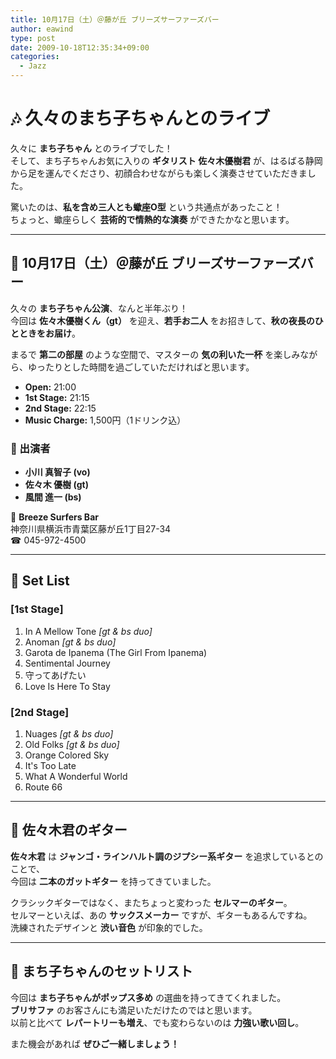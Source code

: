 ```yaml
---
title: 10月17日（土）＠藤が丘 ブリーズサーファーズバー
author: eawind
type: post
date: 2009-10-18T12:35:34+09:00
categories:
  - Jazz
---
```

# 🎶 久々のまち子ちゃんとのライブ

久々に **まち子ちゃん** とのライブでした！  
そして、まち子ちゃんお気に入りの **ギタリスト 佐々木優樹君** が、はるばる静岡から足を運んでくださり、初顔合わせながらも楽しく演奏させていただきました。

驚いたのは、**私を含め三人とも蠍座O型** という共通点があったこと！  
ちょっと、蠍座らしく **芸術的で情熱的な演奏** ができたかなと思います。

---

## 🎤 10月17日（土）＠藤が丘 ブリーズサーファーズバー

久々の **まち子ちゃん公演**、なんと半年ぶり！  
今回は **佐々木優樹くん（gt）** を迎え、**若手お二人** をお招きして、**秋の夜長のひとときをお届け**。

まるで **第二の部屋** のような空間で、マスターの **気の利いた一杯** を楽しみながら、ゆったりとした時間を過ごしていただければと思います。

- **Open:** 21:00  
- **1st Stage:** 21:15  
- **2nd Stage:** 22:15  
- **Music Charge:** 1,500円（1ドリンク込）

### 🎼 出演者
- **小川 真智子 (vo)**
- **佐々木 優樹 (gt)**
- **風間 進一 (bs)**  

📍 **Breeze Surfers Bar**  
神奈川県横浜市青葉区藤が丘1丁目27-34  
☎ 045-972-4500  

---

## 🎵 Set List

### **[1st Stage]**
1. In A Mellow Tone *[gt & bs duo]*  
2. Anoman *[gt & bs duo]*  
3. Garota de Ipanema (The Girl From Ipanema)  
4. Sentimental Journey  
5. 守ってあげたい  
6. Love Is Here To Stay  

### **[2nd Stage]**
1. Nuages *[gt & bs duo]*  
2. Old Folks *[gt & bs duo]*  
3. Orange Colored Sky  
4. It's Too Late  
5. What A Wonderful World  
6. Route 66  

---

## 🎸 佐々木君のギター

**佐々木君** は **ジャンゴ・ラインハルト調のジプシー系ギター** を追求しているとのことで、  
今回は **二本のガットギター** を持ってきていました。

クラシックギターではなく、またちょっと変わった **セルマーのギター**。  
セルマーといえば、あの **サックスメーカー** ですが、ギターもあるんですね。  
洗練されたデザインと **渋い音色** が印象的でした。

---

## 🎤 まち子ちゃんのセットリスト

今回は **まち子ちゃんがポップス多め** の選曲を持ってきてくれました。  
**ブリサファ** のお客さんにも満足いただけたのではと思います。  
以前と比べて **レパートリーも増え**、でも変わらないのは **力強い歌い回し**。

また機会があれば **ぜひご一緒しましょう！**

